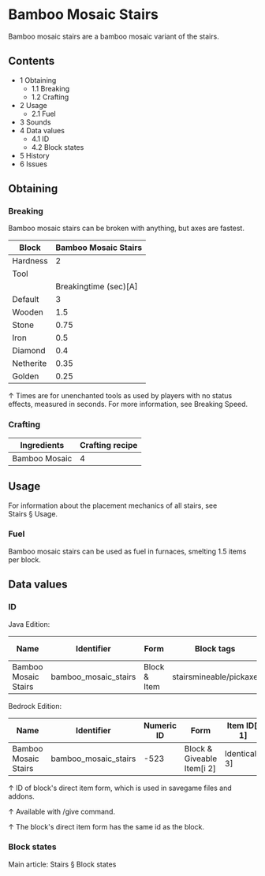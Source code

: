 # Bamboo Mosaic Stairs
Bamboo mosaic stairs are a bamboo mosaic variant of the stairs.

## Contents
- 1 Obtaining
	- 1.1 Breaking
	- 1.2 Crafting
- 2 Usage
	- 2.1 Fuel
- 3 Sounds
- 4 Data values
	- 4.1 ID
	- 4.2 Block states
- 5 History
- 6 Issues

## Obtaining
### Breaking
Bamboo mosaic stairs can be broken with anything, but axes are fastest.

| Block     | Bamboo Mosaic Stairs  |
|-----------|-----------------------|
| Hardness  | 2                     |
| Tool      |                       |
|           | Breakingtime (sec)[A] |
| Default   | 3                     |
| Wooden    | 1.5                   |
| Stone     | 0.75                  |
| Iron      | 0.5                   |
| Diamond   | 0.4                   |
| Netherite | 0.35                  |
| Golden    | 0.25                  |


↑ Times are for unenchanted tools as used by players with no status effects, measured in seconds. For more information, see Breaking Speed.


### Crafting
| Ingredients   | Crafting recipe |
|---------------|-----------------|
| Bamboo Mosaic | 4               |

## Usage
For information about the placement mechanics of all stairs, see Stairs § Usage.

### Fuel
Bamboo mosaic stairs can be used as fuel in furnaces, smelting 1.5 items per block.

## Data values
### ID
Java Edition:

| Name                 | Identifier           | Form         | Block tags             | Item tags | Translation key                      |
|----------------------|----------------------|--------------|------------------------|-----------|--------------------------------------|
| Bamboo Mosaic Stairs | bamboo_mosaic_stairs | Block & Item | stairsmineable/pickaxe | stairs    | block.minecraft.bamboo_mosaic_stairs |

Bedrock Edition:

| Name                 | Identifier           | Numeric ID | Form                       | Item ID[i 1]   | Translation key                |
|----------------------|----------------------|------------|----------------------------|----------------|--------------------------------|
| Bamboo Mosaic Stairs | bamboo_mosaic_stairs | -523       | Block & Giveable Item[i 2] | Identical[i 3] | tile.bamboo_mosaic_stairs.name |


↑ ID of block's direct item form, which is used in savegame files and addons.

↑ Available with /give command.

↑ The block's direct item form has the same id as the block.


### Block states
Main article: Stairs § Block states

